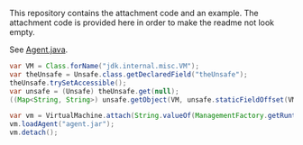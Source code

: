 This repository contains the attachment code and an example.
The attachment code is provided here in order to make the readme not look empty.

See [Agent.java](source/net/auoeke/selfattachment/Agent.java).
```java
var VM = Class.forName("jdk.internal.misc.VM");
var theUnsafe = Unsafe.class.getDeclaredField("theUnsafe");
theUnsafe.trySetAccessible();
var unsafe = (Unsafe) theUnsafe.get(null);
((Map<String, String>) unsafe.getObject(VM, unsafe.staticFieldOffset(VM.getDeclaredField("savedProps")))).put("jdk.attach.allowAttachSelf", "true");

var vm = VirtualMachine.attach(String.valueOf(ManagementFactory.getRuntimeMXBean().getPid()));
vm.loadAgent("agent.jar");
vm.detach();
```

